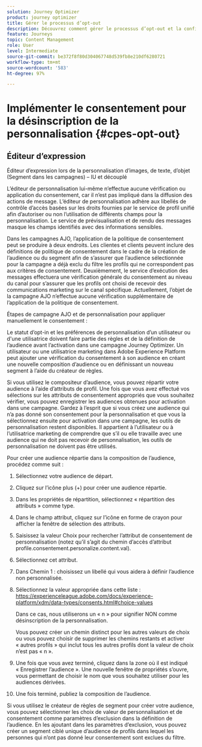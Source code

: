 ```yaml
---
solution: Journey Optimizer
product: journey optimizer
title: Gérer le processus d’opt-out
description: Découvrez comment gérer le processus d’opt-out et la confidentialité
feature: Journeys
topic: Content Management
role: User
level: Intermediate
source-git-commit: be372f8f80d304067748d539fb8e210df6280721
workflow-type: tm+mt
source-wordcount: '583'
ht-degree: 97%

---
```


# Implémenter le consentement pour la désinscription de la personnalisation {#cpes-opt-out}


## Éditeur d’expression

Éditeur d’expression lors de la personnalisation d’images, de texte, d’objet (Segment dans les campagnes) – IU et découplé

L’éditeur de personnalisation lui-même n’effectue aucune vérification ou application du consentement, car il n’est pas impliqué dans la diffusion des actions de message. L’éditeur de personnalisation adhère aux libellés de contrôle d’accès basées sur les droits fournies par le service de profil unifié afin d’autoriser ou non l’utilisation de différents champs pour la personnalisation. Le service de prévisualisation et de rendu des messages masque les champs identifiés avec des informations sensibles.

Dans les campagnes AJO, l’application de la politique de consentement peut se produire à deux endroits. Les clientes et clients peuvent inclure des définitions de politique de consentement dans le cadre de la création de l’audience ou du segment afin de s’assurer que l’audience sélectionnée pour la campagne a déjà exclu du filtre les profils qui ne correspondent pas aux critères de consentement. Deuxièmement, le service d’exécution des messages effectuera une vérification générale du consentement au niveau du canal pour s’assurer que les profils ont choisi de recevoir des communications marketing sur le canal spécifique. Actuellement, l’objet de la campagne AJO n’effectue aucune vérification supplémentaire de l’application de la politique de consentement.

Étapes de campagne AJO et de personnalisation pour appliquer manuellement le consentement :

Le statut d’opt-in et les préférences de personnalisation d’un utilisateur ou d&#39;une utilisatrice doivent faire partie des règles et de la définition de l’audience avant l’activation dans une campagne Journey Optimizer. Un utilisateur ou une utilisatrice marketing dans Adobe Experience Platform peut ajouter une vérification du consentement à son audience en créant une nouvelle composition d’audience ou en définissant un nouveau segment à l’aide du créateur de règles.

Si vous utilisez le compositeur d’audience, vous pouvez répartir votre audience à l’aide d’attributs de profil. Une fois que vous avez effectué vos sélections sur les attributs de consentement appropriés que vous souhaitez vérifier, vous pouvez enregistrer les audiences obtenues pour activation dans une campagne. Gardez à l’esprit que si vous créez une audience qui n’a pas donné son consentement pour la personnalisation et que vous la sélectionnez ensuite pour activation dans une campagne, les outils de personnalisation restent disponibles. Il appartient à l’utilisateur ou à l’utilisatrice marketing de comprendre que s’il ou elle travaille avec une audience qui ne doit pas recevoir de personnalisation, les outils de personnalisation ne doivent pas être utilisés.

Pour créer une audience répartie dans la composition de l’audience, procédez comme suit :

1. Sélectionnez votre audience de départ.

1. Cliquez sur l’icône plus (+) pour créer une audience répartie.

1. Dans les propriétés de répartition, sélectionnez « répartition des attributs » comme type.

1. Dans le champ attribut, cliquez sur l’icône en forme de crayon pour afficher la fenêtre de sélection des attributs.

1. Saisissez la valeur Choix pour rechercher l’attribut de consentement de personnalisation (notez qu’il s’agit du chemin d’accès d’attribut profile.consentement.personalize.content.val).

1. Sélectionnez cet attribut.

1. Dans Chemin 1 : choisissez un libellé qui vous aidera à définir l’audience non personnalisée.

1. Sélectionnez la valeur appropriée dans cette liste : https://experienceleague.adobe.com/docs/experience-platform/xdm/data-types/consents.html#choice-values

   Dans ce cas, nous utiliserons un « n » pour signifier NON comme désinscription de la personnalisation.

   Vous pouvez créer un chemin distinct pour les autres valeurs de choix ou vous pouvez choisir de supprimer les chemins restants et activer « autres profils » qui inclut tous les autres profils dont la valeur de choix n’est pas « n ».

1. Une fois que vous avez terminé, cliquez dans la zone où il est indiqué « Enregistrer l’audience ». Une nouvelle fenêtre de propriétés s’ouvre, vous permettant de choisir le nom que vous souhaitez utiliser pour les audiences dérivées.

1. Une fois terminé, publiez la composition de l’audience.

Si vous utilisez le créateur de règles de segment pour créer votre audience, vous pouvez sélectionner les choix de valeur de personnalisation et de consentement comme paramètres d’exclusion dans la définition de l’audience. En les ajoutant dans les paramètres d’exclusion, vous pouvez créer un segment ciblé unique d’audience de profils dans lequel les personnes qui n’ont pas donné leur consentement sont exclues du filtre.
